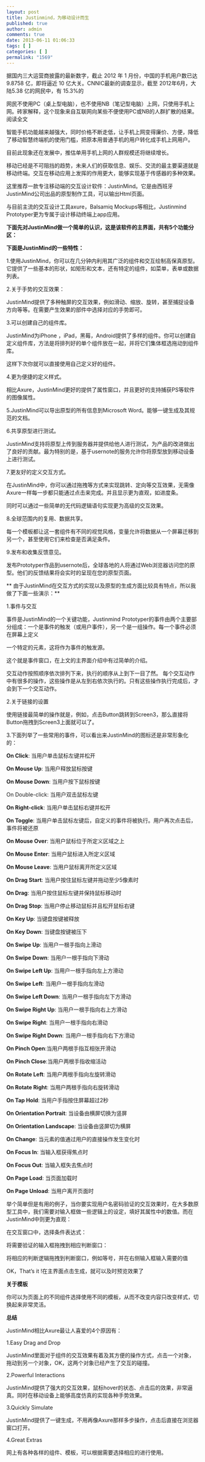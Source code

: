 ```yaml
---
layout: post
title: Justinmind，为移动设计而生
published: true
author: admin
comments: true
date: 2013-06-11 01:06:33
tags: [ ]
categories: [ ]
permalink: "1569"
---
```

据国内三大运营商披露的最新数字，截止 2012 年 1 月份，中国的手机用户数已达 9.8758 亿，即将逼近 10 亿大关。CNNIC最新的调查显示，截至 2012年6月，大陆5.38 亿的网民中，有 15.3%的

网民不使用PC（桌上型电脑），也不使用NB（笔记型电脑）上网，只使用手机上网。砖家解释，这个现象来自互联网向某些不便使用PC或NB的人群扩散的结果。阅读全文

智能手机功能越来越强大，同时价格不断走低，让手机上网变得廉价、方便，降低了移动智慧终端机的使用门槛，把原本用普通手机的用户转化成手机上网用户。

目前此现象还在发展中，推估单用手机上网的人群规模还将继续增长。

移动已经是不可阻挡的趋势，未来人们的获取信息、娱乐、交流的最主要渠道就是移动终端。交互在移动应用上发挥的作用更大，能够实现基于传感器的多种效果。

这里推荐一款专注移动端的交互设计软件：JustinMind。它是由西班牙JustinMind公司出品的原型制作工具，可以输出Html页面。

与目前主流的交互设计工具axure，Balsamiq Mockups等相比，Justinmind Prototyper更为专属于设计移动终端上app应用。

**下面先对JustinMind做一个简单的认识，这是该软件的主界面，共有5个功能分区：**


  


**下面是JustinMind的一些特性：**

1.使用JustinMind，你可以在几分钟内利用其广泛的组件和交互绘制高保真原型。它提供了一些基本的形状，如矩形和文本，还有特定的组件，如菜单，表单或数据列表。


  


2.关于手势的交互效果：

JustinMind提供了多种触屏的交互效果，例如滑动、缩放、旋转，甚至捕捉设备方向等等。在需要产生效果的部件中选择对应的手势即可。


  


3.可以创建自己的组件库。

JustinMind为iPhone ，iPad，黑莓，Android提供了多样的组件。你可以创建自定义组件库，方法是将排列好的单个组件放在一起，并将它们集体框选拖动到组件库。

这样下次你就可以直接使用自己定义好的组件。


  


4.更为便捷的定义样式。

相比Axure，JustinMind更好的提供了属性窗口，并且更好的支持捕获PS等软件的图像属性。


  


5.JustinMind可以导出原型的所有信息到Microsoft Word。能够一键生成及其规范的文档。


  


6.共享原型进行测试。

JustinMind支持将原型上传到服务器并提供给他人进行测试，为产品的改进做出了良好的贡献。最为特别的是，基于usernote的服务允许你将原型放到移动设备上进行测试。


  


7.更友好的定义交互方式。

在JustinMind中，你可以通过拖拽等方式来实现跳转、定向等交互效果，无需像Axure一样每一步都只能通过点击来完成。并且显示更为直观，如进度条。

同时可以通过一些简单的无代码逻辑语句实现更为高级的交互效果。


  


8.全球范围内的复用、数据共享。

每一个模板都让这一套组件有不同的视觉风格，变量允许将数据从一个屏幕迁移到另一个，甚至使用它们来检查是否满足条件。


  


9.发布和收集反馈意见。

发布Prototyper作品到usernote后，全球各地的人将通过Web浏览器访问您的原型。他们的反馈结果将会实时的呈现在您的原型页面。


  


** 由于JustinMind在交互方式的实现以及原型的生成方面比较具有特点，所以我做了下面一些演示：**

1.事件与交互

事件是JustinMind的一个关键功能，Justinmind Prototyper的事件由两个主要部分组成：一个是事件的触发（或用户事件），另一个是一组操作。每一个事件必须在屏幕上定义

一个特定的元素，这将作为事件的触发源。


  


这个就是事件窗口，在上文的主界面介绍中有过简单的介绍。


  


交互动作按照顺序依次排列下来，执行的顺序从上到下一目了然。 每个交互动作中有很多的操作，这些操作是从左到右依次执行的。只有这些操作执行完成后，才会到下一个交互动作。

2.关于链接的设置



使用链接最简单的操作就是，例如，点击Button跳转到Screen3，那么直接将Button拖拽到Screen3上面就可以了。

3.下面列举了一些常用的事件，可以看出来JustinMind的图标还是非常形象化的：



**On Click**: 当用户单击鼠标左键并松开



**On Mouse Up**: 当用户释放鼠标按键



**On Mouse Down**: 当用户按下鼠标按键



On Double-click: 当用户双击鼠标左键



**On Right-click**: 当用户单击鼠标右键并松开



**On Toggle**: 当用户单击鼠标左键后，自定义的事件将被执行。用户再次点击后，事件将被还原



**On Mouse Over**: 当用户鼠标位于所定义区域之上



**On Mouse Enter**: 当用户鼠标进入所定义区域



**On Mouse Leave**: 当用户鼠标离开所定义区域



**On Drag Start**: 当用户按住鼠标左键并拖动至少5像素时



**On Drag**: 当用户按住鼠标左键并保持鼠标移动时



**On Drag Stop**: 当用户停止移动鼠标并且松开鼠标右键



**On Key Up**: 当键盘按键被释放



**On Key Down**: 当键盘按键被压下



**On Swipe Up**: 当用户一根手指向上滑动



**On Swipe Down**: 当用户一根手指向下滑动



**On Swipe Left Up**: 当用户一根手指向左上方滑动



**On Swipe Left**: 当用户一根手指向左滑动



**On Swipe Left Down**: 当用户一根手指向左下方滑动



**On Swipe Right Up**: 当用户一根手指向右上方滑动



**On Swipe Right**: 当用户一根手指向右滑动



**On Swipe Right Down**: 当用户一根手指向右下方滑动



**On Pinch Open**:当用户两根手指互相张开滑动



**On Pinch Close**:当用户两根手指收缩活动



**On Rotate Left**: 当用户两根手指向左旋转滑动



**On Rotate Right**: 当用户两根手指向右旋转滑动



**On Tap Hold**: 当用户手指按住屏幕超过2秒



**On Orientation Portrait**: 当设备由横屏切换为竖屏



**On Orientation Landscape**: 当设备由竖屏切为横屏



**On Change**: 当元素的值通过用户的直接操作发生变化时



**On Focus In**: 当输入框获得焦点时



**On Focus Out**: 当输入框失去焦点时



**On Page Load**: 当页面加载时



**On Page Unload**: 当用户离开页面时

举个简单但是有用的例子，当你要实现用户名密码验证的交互效果时，在大多数原型工具中，我们需要对输入框做一些逻辑上的设定，填好其属性中的数值。而在JustinMind中则更为直观：

在交互窗口中，选择条件表达式：



将需要验证的输入框拖拽到相应判断窗口：


  


将相应的判断逻辑拖拽到判断窗口，例如等号，并在右侧输入框输入需要的值



OK，That&#8217;s it !在主界面点击生成，就可以及时预览效果了



**关于模板**

你可以为页面上的不同组件选择使用不同的模板，从而不改变内容只改变样式，切换起来非常灵活。


  


**总结**

JustinMind相比Axure最让人喜爱的4个原因有：

1.Easy Drag and Drop

JustinMind里面对于组件的交互效果有着及其方便的操作方式，点击一个对象，拖动到另一个对象，OK，这两个对象已经产生了交互的碰撞。

2.Powerful Interactions

JustinMind提供了强大的交互效果，鼠标hover的状态、点击后的效果，非常逼真。同时在移动设备上能够高度仿真的实现各种手势效果。

3.Quickly Simulate

JustinMind提供了一键生成，不用再像Axure那样多步操作，点击后直接在浏览器窗口打开。

4.Great Extras

网上有各种各样的组件、模板，可以根据需要选择相应的进行使用。